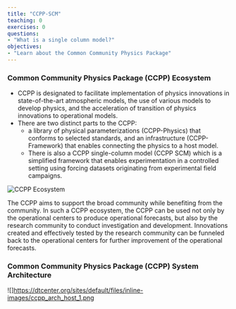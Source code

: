 ```yaml
---
title: "CCPP-SCM"
teaching: 0
exercises: 0
questions:
- "What is a single column model?"
objectives:
- "Learn about the Common Community Physics Package"
---
```

### Common Community Physics Package (CCPP) Ecosystem
- CCPP is designated to facilitate implementation of physics innovations in state-of-the-art atmospheric models, the use of various models to develop physics, and the acceleration of transition of physics innovations to operational models. 
- There are two distinct parts to the CCPP: 
  - a library of physical parameterizations (CCPP-Physics) that conforms to selected standards, and an infrastructure (CCPP-Framework) that enables connecting the physics to a host model. 
  - There is also a CCPP single-column model (CCPP SCM) which is a simplified framework that enables experimentation in a controlled setting using forcing datasets originating from experimental field campaigns.
 
![CCPP Ecosystem](https://dtcenter.org/sites/default/files/inline-images/CCPP%20Ecosystem%20Detailed.png)

The CCPP aims to support the broad community while benefiting from the community. In such a CCPP ecosystem, the CCPP can be used not only by the operational centers to produce operational forecasts, but also by the research community to conduct investigation and development. Innovations created and effectively tested by the research community can be funneled back to the operational centers for further improvement of the operational forecasts.

### Common Community Physics Package (CCPP) System Architecture

![]https://dtcenter.org/sites/default/files/inline-images/ccpp_arch_host_1.png
